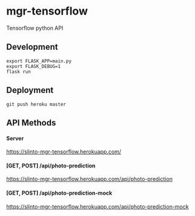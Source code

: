 # mgr-tensorflow
Tensorflow python API


## Development
```
export FLASK_APP=main.py
export FLASK_DEBUG=1
flask run
```

## Deployment
```
git push heroku master
```


## API Methods
#### Server
https://slinto-mgr-tensorflow.herokuapp.com/

#### [GET, POST] /api/photo-prediction
https://slinto-mgr-tensorflow.herokuapp.com/api/photo-prediction

#### [GET, POST] /api/photo-prediction-mock
https://slinto-mgr-tensorflow.herokuapp.com/api/photo-prediction-mock